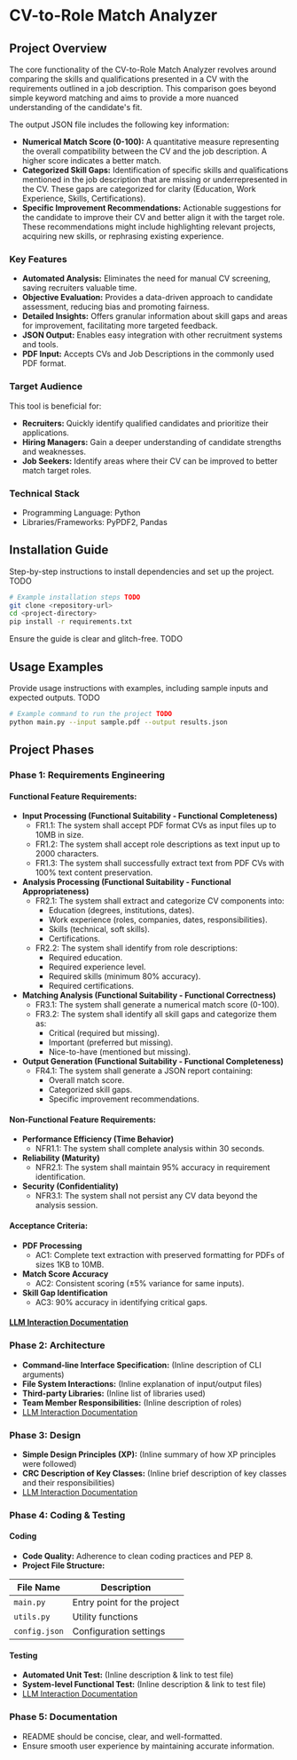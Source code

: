 # CV-to-Role Match Analyzer

## Project Overview

The core functionality of the CV-to-Role Match Analyzer revolves around comparing the skills and qualifications presented in a CV with the requirements outlined in a job description.  This comparison goes beyond simple keyword matching and aims to provide a more nuanced understanding of the candidate's fit.

The output JSON file includes the following key information:

*   **Numerical Match Score (0-100):** A quantitative measure representing the overall compatibility between the CV and the job description.  A higher score indicates a better match.
*   **Categorized Skill Gaps:** Identification of specific skills and qualifications mentioned in the job description that are missing or underrepresented in the CV. These gaps are categorized for clarity (Education, Work Experience, Skills, Certifications).
*   **Specific Improvement Recommendations:**  Actionable suggestions for the candidate to improve their CV and better align it with the target role.  These recommendations might include highlighting relevant projects, acquiring new skills, or rephrasing existing experience.

### Key Features

*   **Automated Analysis:**  Eliminates the need for manual CV screening, saving recruiters valuable time.
*   **Objective Evaluation:**  Provides a data-driven approach to candidate assessment, reducing bias and promoting fairness.
*   **Detailed Insights:**  Offers granular information about skill gaps and areas for improvement, facilitating more targeted feedback.
*   **JSON Output:**  Enables easy integration with other recruitment systems and tools.
*   **PDF Input:** Accepts CVs and Job Descriptions in the commonly used PDF format.

### Target Audience

This tool is beneficial for:

*   **Recruiters:**  Quickly identify qualified candidates and prioritize their applications.
*   **Hiring Managers:**  Gain a deeper understanding of candidate strengths and weaknesses.
*   **Job Seekers:**  Identify areas where their CV can be improved to better match target roles.

### Technical Stack

*   Programming Language: Python
*   Libraries/Frameworks: PyPDF2, Pandas

## Installation Guide

Step-by-step instructions to install dependencies and set up the project. TODO

```bash
# Example installation steps TODO
git clone <repository-url>
cd <project-directory>
pip install -r requirements.txt
```

Ensure the guide is clear and glitch-free. TODO

## Usage Examples

Provide usage instructions with examples, including sample inputs and expected outputs. TODO

```bash
# Example command to run the project TODO
python main.py --input sample.pdf --output results.json
```

## Project Phases

### Phase 1: Requirements Engineering

#### Functional Feature Requirements:
- **Input Processing (Functional Suitability - Functional Completeness)**
  - FR1.1: The system shall accept PDF format CVs as input files up to 10MB in size.
  - FR1.2: The system shall accept role descriptions as text input up to 2000 characters.
  - FR1.3: The system shall successfully extract text from PDF CVs with 100% text content preservation.
- **Analysis Processing (Functional Suitability - Functional Appropriateness)**
  - FR2.1: The system shall extract and categorize CV components into:
    - Education (degrees, institutions, dates).
    - Work experience (roles, companies, dates, responsibilities).
    - Skills (technical, soft skills).
    - Certifications.
  - FR2.2: The system shall identify from role descriptions:
    - Required education.
    - Required experience level.
    - Required skills (minimum 80% accuracy).
    - Required certifications.
- **Matching Analysis (Functional Suitability - Functional Correctness)**
  - FR3.1: The system shall generate a numerical match score (0-100).
  - FR3.2: The system shall identify all skill gaps and categorize them as:
    - Critical (required but missing).
    - Important (preferred but missing).
    - Nice-to-have (mentioned but missing).
- **Output Generation (Functional Suitability - Functional Completeness)**
  - FR4.1: The system shall generate a JSON report containing:
    - Overall match score.
    - Categorized skill gaps.
    - Specific improvement recommendations.
#### Non-Functional Feature Requirements:
- **Performance Efficiency (Time Behavior)**
  - NFR1.1: The system shall complete analysis within 30 seconds.
- **Reliability (Maturity)**
  - NFR2.1: The system shall maintain 95% accuracy in requirement identification.
- **Security (Confidentiality)**
  - NFR3.1: The system shall not persist any CV data beyond the analysis session.
#### Acceptance Criteria:
- **PDF Processing**
  - AC1: Complete text extraction with preserved formatting for PDFs of sizes 1KB to 10MB.
- **Match Score Accuracy**
  - AC2: Consistent scoring (±5% variance for same inputs).
- **Skill Gap Identification**
  - AC3: 90% accuracy in identifying critical gaps.
#### [LLM Interaction Documentation](./chats/requirements_engineering_LLM_interactions.txt)

### Phase 2: Architecture
- **Command-line Interface Specification:** (Inline description of CLI arguments)
- **File System Interactions:** (Inline explanation of input/output files)
- **Third-party Libraries:** (Inline list of libraries used)
- **Team Member Responsibilities:** (Inline description of roles)
- [LLM Interaction Documentation](link-to-llm-docs)

### Phase 3: Design
- **Simple Design Principles (XP):** (Inline summary of how XP principles were followed)
- **CRC Description of Key Classes:** (Inline brief description of key classes and their responsibilities)
- [LLM Interaction Documentation](link-to-llm-docs)

### Phase 4: Coding & Testing

#### Coding
- **Code Quality:** Adherence to clean coding practices and PEP 8.
- **Project File Structure:**
  
| File Name | Description |
|-----------|-------------|
| `main.py` | Entry point for the project |
| `utils.py` | Utility functions |
| `config.json` | Configuration settings |

#### Testing
- **Automated Unit Test:** (Inline description & link to test file)
- **System-level Functional Test:** (Inline description & link to test file)
- [LLM Interaction Documentation](link-to-llm-docs)

### Phase 5: Documentation
- README should be concise, clear, and well-formatted.
- Ensure smooth user experience by maintaining accurate information.

